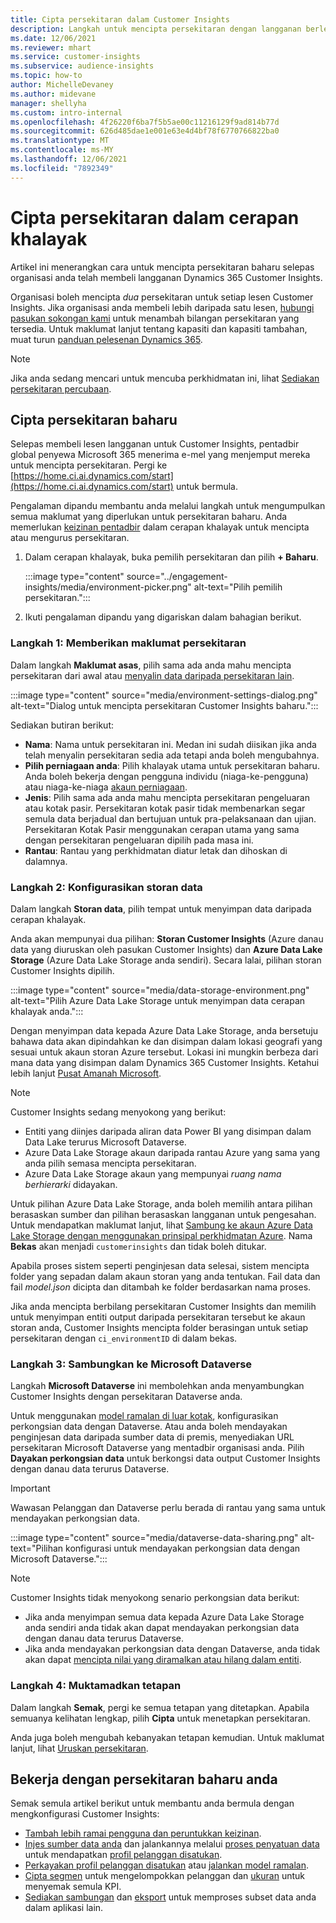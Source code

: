 ```yaml
---
title: Cipta persekitaran dalam Customer Insights
description: Langkah untuk mencipta persekitaran dengan langganan berlesen untuk Dynamics 365 Customer Insights.
ms.date: 12/06/2021
ms.reviewer: mhart
ms.service: customer-insights
ms.subservice: audience-insights
ms.topic: how-to
author: MichelleDevaney
ms.author: midevane
manager: shellyha
ms.custom: intro-internal
ms.openlocfilehash: 4f26220f6ba7f5b5ae00c11216129f9ad814b77d
ms.sourcegitcommit: 626d485dae1e001e63e4d4bf78f6770766822ba0
ms.translationtype: MT
ms.contentlocale: ms-MY
ms.lasthandoff: 12/06/2021
ms.locfileid: "7892349"
---
```

# <a name="create-an-environment-in-audience-insights"></a>Cipta persekitaran dalam cerapan khalayak

Artikel ini menerangkan cara untuk mencipta persekitaran baharu selepas organisasi anda telah membeli langganan Dynamics 365 Customer Insights. 

Organisasi boleh mencipta *dua* persekitaran untuk setiap lesen Customer Insights. Jika organisasi anda membeli lebih daripada satu lesen, [hubungi pasukan sokongan kami](https://go.microsoft.com/fwlink/?linkid=2079641) untuk menambah bilangan persekitaran yang tersedia. Untuk maklumat lanjut tentang kapasiti dan kapasiti tambahan, muat turun [panduan pelesenan Dynamics 365](https://go.microsoft.com/fwlink/?LinkId=866544).

> [!NOTE]
> Jika anda sedang mencari untuk mencuba perkhidmatan ini, lihat [Sediakan persekitaran percubaan](../trial-signup.md).

## <a name="create-a-new-environment"></a>Cipta persekitaran baharu

Selepas membeli lesen langganan untuk Customer Insights, pentadbir global penyewa Microsoft 365 menerima e-mel yang menjemput mereka untuk mencipta persekitaran. Pergi ke [https://home.ci.ai.dynamics.com/start](https://home.ci.ai.dynamics.com/start) untuk bermula. 

Pengalaman dipandu membantu anda melalui langkah untuk mengumpulkan semua maklumat yang diperlukan untuk persekitaran baharu. Anda memerlukan [keizinan pentadbir](permissions.md) dalam cerapan khalayak untuk mencipta atau mengurus persekitaran.

1. Dalam cerapan khalayak, buka pemilih persekitaran dan pilih **+ Baharu**.
  
   :::image type="content" source="../engagement-insights/media/environment-picker.png" alt-text="Pilih pemilih persekitaran.":::

1. Ikuti pengalaman dipandu yang digariskan dalam bahagian berikut.

### <a name="step-1-provide-environment-information"></a>Langkah 1: Memberikan maklumat persekitaran

Dalam langkah **Maklumat asas**, pilih sama ada anda mahu mencipta persekitaran dari awal atau [menyalin data daripada persekitaran lain](manage-environments.md#copy-the-environment-configuration).

   :::image type="content" source="media/environment-settings-dialog.png" alt-text="Dialog untuk mencipta persekitaran Customer Insights baharu.":::

Sediakan butiran berikut:
   - **Nama**: Nama untuk persekitaran ini. Medan ini sudah diisikan jika anda telah menyalin persekitaran sedia ada tetapi anda boleh mengubahnya.
   - **Pilih perniagaan anda**: Pilih khalayak utama untuk persekitaran baharu. Anda boleh bekerja dengan pengguna individu (niaga-ke-pengguna) atau niaga-ke-niaga [akaun perniagaan](work-with-business-accounts.md).
   - **Jenis**: Pilih sama ada anda mahu mencipta persekitaran pengeluaran atau kotak pasir. Persekitaran kotak pasir tidak membenarkan segar semula data berjadual dan bertujuan untuk pra-pelaksanaan dan ujian. Persekitaran Kotak Pasir menggunakan cerapan utama yang sama dengan persekitaran pengeluaran dipilih pada masa ini.
   - **Rantau**: Rantau yang perkhidmatan diatur letak dan dihoskan di dalamnya.

### <a name="step-2-configure-data-storage"></a>Langkah 2: Konfigurasikan storan data

Dalam langkah **Storan data**, pilih tempat untuk menyimpan data daripada cerapan khalayak.

Anda akan mempunyai dua pilihan: **Storan Customer Insights** (Azure danau data yang diuruskan oleh pasukan Customer Insights) dan **Azure Data Lake Storage** (Azure Data Lake Storage anda sendiri). Secara lalai, pilihan storan Customer Insights dipilih.

:::image type="content" source="media/data-storage-environment.png" alt-text="Pilih Azure Data Lake Storage untuk menyimpan data cerapan khalayak anda.":::

Dengan menyimpan data kepada Azure Data Lake Storage, anda bersetuju bahawa data akan dipindahkan ke dan disimpan dalam lokasi geografi yang sesuai untuk akaun storan Azure tersebut. Lokasi ini mungkin berbeza dari mana data yang disimpan dalam Dynamics 365 Customer Insights. Ketahui lebih lanjut [Pusat Amanah Microsoft](https://www.microsoft.com/trust-center).

> [!NOTE]
> Customer Insights sedang menyokong yang berikut:
> - Entiti yang diinjes daripada aliran data Power BI yang disimpan dalam Data Lake terurus Microsoft Dataverse.  
> - Azure Data Lake Storage akaun daripada rantau Azure yang sama yang anda pilih semasa mencipta persekitaran.
> - Azure Data Lake Storage akaun yang mempunyai *ruang nama berhierarki* didayakan.

Untuk pilihan Azure Data Lake Storage, anda boleh memilih antara pilihan berasaskan sumber dan pilihan berasaskan langganan untuk pengesahan. Untuk mendapatkan maklumat lanjut, lihat [Sambung ke akaun Azure Data Lake Storage dengan menggunakan prinsipal perkhidmatan Azure](connect-service-principal.md). Nama **Bekas** akan menjadi `customerinsights` dan tidak boleh ditukar.

Apabila proses sistem seperti penginjesan data selesai, sistem mencipta folder yang sepadan dalam akaun storan yang anda tentukan. Fail data dan fail *model.json* dicipta dan ditambah ke folder berdasarkan nama proses.

Jika anda mencipta berbilang persekitaran Customer Insights dan memilih untuk menyimpan entiti output daripada persekitaran tersebut ke akaun storan anda, Customer Insights mencipta folder berasingan untuk setiap persekitaran dengan `ci_environmentID` di dalam bekas.

### <a name="step-3-connect-to-microsoft-dataverse"></a>Langkah 3: Sambungkan ke Microsoft Dataverse
   
Langkah **Microsoft Dataverse** ini membolehkan anda menyambungkan Customer Insights dengan persekitaran Dataverse anda.

Untuk menggunakan [model ramalan di luar kotak](predictions-overview.md#out-of-box-models), konfigurasikan perkongsian data dengan Dataverse. Atau anda boleh mendayakan penginjesan data daripada sumber data di premis, menyediakan URL persekitaran Microsoft Dataverse yang mentadbir organisasi anda. Pilih **Dayakan perkongsian data** untuk berkongsi data output Customer Insights dengan danau data terurus Dataverse.

> [!IMPORTANT]
> Wawasan Pelanggan dan Dataverse perlu berada di rantau yang sama untuk mendayakan perkongsian data.

:::image type="content" source="media/dataverse-data-sharing.png" alt-text="Pilihan konfigurasi untuk mendayakan perkongsian data dengan Microsoft Dataverse.":::

> [!NOTE]
> Customer Insights tidak menyokong senario perkongsian data berikut:
> - Jika anda menyimpan semua data kepada Azure Data Lake Storage anda sendiri anda tidak akan dapat mendayakan perkongsian data dengan danau data terurus Dataverse.
> - Jika anda mendayakan perkongsian data dengan Dataverse, anda tidak akan dapat [mencipta nilai yang diramalkan atau hilang dalam entiti](predictions.md).

### <a name="step-4-finalize-the-settings"></a>Langkah 4: Muktamadkan tetapan

Dalam langkah **Semak**, pergi ke semua tetapan yang ditetapkan. Apabila semuanya kelihatan lengkap, pilih **Cipta** untuk menetapkan persekitaran. 

Anda juga boleh mengubah kebanyakan tetapan kemudian. Untuk maklumat lanjut, lihat [Uruskan persekitaran](manage-environments.md).

## <a name="work-with-your-new-environment"></a>Bekerja dengan persekitaran baharu anda

Semak semula artikel berikut untuk membantu anda bermula dengan mengkonfigurasi Customer Insights: 

- [Tambah lebih ramai pengguna dan peruntukkan keizinan](permissions.md).
- [Injes sumber data anda](data-sources.md) dan jalankannya melalui [proses penyatuan data](data-unification.md) untuk mendapatkan [profil pelanggan disatukan](customer-profiles.md).
- [Perkayakan profil pelanggan disatukan](enrichment-hub.md) atau [jalankan model ramalan](predictions-overview.md).
- [Cipta segmen](segments.md) untuk mengelompokkan pelanggan dan [ukuran](measures.md) untuk menyemak semula KPI.
- [Sediakan sambungan](connections.md) dan [eksport](export-destinations.md) untuk memproses subset data anda dalam aplikasi lain.
